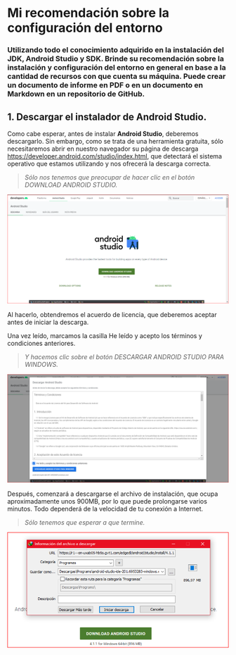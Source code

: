 # Mi recomendación sobre la configuración del entorno

### Utilizando todo el conocimiento adquirido en la instalación del JDK, Android Studio y SDK. Brinde su recomendación sobre la instalación y configuración del entorno en general en base a la cantidad de recursos con que cuenta su máquina. Puede crear un documento de informe en PDF o en un documento en Markdown en un repositorio de GitHub.

## 1. Descargar el instalador de Android Studio.

Como cabe esperar, antes de instalar **Android Studio**, deberemos descargarlo. Sin embargo, como se trata de una herramienta gratuita, sólo necesitaremos abrir en nuestro navegador su página de descarga <https://developer.android.com/studio/index.html>, que detectará el sistema operativo que estamos utilizando y nos ofrecerá la descarga correcta.

> *Sólo nos tenemos que preocupar de hacer clic en el botón DOWNLOAD ANDROID STUDIO.*
<img src="Medios\1.PNG"/> 

Al hacerlo, obtendremos el acuerdo de licencia, que deberemos aceptar antes de iniciar la descarga.

Una vez leído, marcamos la casilla He leído y acepto los términos y condiciones anteriores.

> *Y hacemos clic sobre el botón DESCARGAR ANDROID STUDIO PARA WINDOWS.*
<img src="Medios\2.PNG"/>

Después, comenzará a descargarse el archivo de instalación, que ocupa aproximadamente unos 900MB, por lo que puede prolongarse varios minutos. Todo dependerá de la velocidad de tu conexión a Internet.

> *Sólo tenemos que esperar a que termine.*
<img src="Medios\3.PNG"/>
